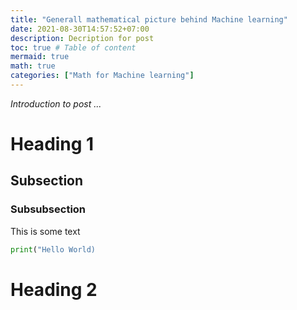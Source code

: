 ```yaml
---
title: "Generall mathematical picture behind Machine learning"
date: 2021-08-30T14:57:52+07:00
description: Decription for post
toc: true # Table of content
mermaid: true
math: true
categories: ["Math for Machine learning"]
---
```


*Introduction to post ...*



# Heading 1

## Subsection 

### Subsubsection

This is some text

```python
print("Hello World)
```

# Heading 2


